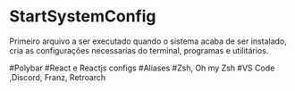 # StartSystemConfig
Primeiro arquivo a ser executado quando o sistema acaba de ser instalado, cria as configurações necessarias do terminal, programas e utilitários.

#Polybar
#React e Reactjs configs
#Aliases
#Zsh, Oh my Zsh
#VS Code ,Discord, Franz, Retroarch
